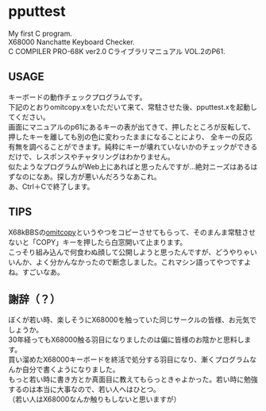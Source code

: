 # pputtest
My first C program.  
X68000 Nanchatte Keyboard Checker.  
C COMPILER PRO-68K ver2.0 Cライブラリマニュアル VOL.2のP61.  
## USAGE
キーボードの動作チェックプログラムです。  
下記のとおりomitcopy.xをいただいて来て、常駐させた後、pputtest.xを起動してください。  
画面にマニュアルのp61にあるキーの表が出てきて、押したところが反転して、押したキーを離しても別の色に変わったままになることにより、
全キーの反応有無を調べることができます。純粋にキーが壊れていないかのチェックができるだけで、レスポンスやチャタリングはわかりません。  
似たようなプログラムがWeb上にあればと思ったんですが…絶対ニーズはあるはずなのになあ。探し方が悪いんだろうなあこれ。  
あ、Ctrl＋Cで終了します。  
## TIPS
X68kBBSの[omitcopy](https://github.com/miyu-rose/omitcopy)というやつをコピーさせてもらって、そのまんま常駐させないと「COPY」キーを押したら白窓開いて止まります。  
こっそり組み込んで何食わぬ顔して公開しようと思ったんですが、どうやりゃいいんか、よく分かんなかったので断念しました。これマシン語ってやつですよね。すごいなあ。  
## 謝辞（？）
ぼくが若い時、楽しそうにX68000を触っていた同じサークルの皆様、お元気でしょうか。  
30年経ってもX68000触る羽目になりましたのは偏に皆様のお陰かと思料します。  
買い溜めたX68000キーボードを終活で処分する羽目になり、漸くプログラムなんか自分で書くようになりました。  
もっと若い時に書き方とか真面目に教えてもらっときゃよかった。若い時に勉強するのは本当に大事なので、若い人へはひとつ。  
（若い人はX68000なんか触りもしないと思いますが）  
